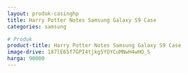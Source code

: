 ```yaml
---
layout: produk-casinghp
title: Harry Potter Notes Samsung Galaxy S9 Case
categories: samsung

# Produk
product-title: Harry Potter Notes Samsung Galaxy S9 Case
image-drive: 187lE65f7GPI4tjkg5YOYCuMNwH4wHO_S
harga: 90000
---
```

